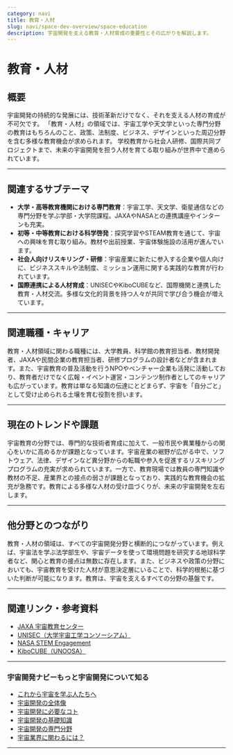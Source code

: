 ```yaml
---
category: navi
title: 教育・人材
slug: navi/space-dev-overview/space-education
description: 宇宙開発を支える教育・人材育成の重要性とその広がりを解説します。
---
```


# 教育・人材

## 概要  

宇宙開発の持続的な発展には、技術革新だけでなく、それを支える人材の育成が不可欠です。
「教育・人材」の領域では、宇宙工学や天文学といった専門分野の教育はもちろんのこと、政策、法制度、ビジネス、デザインといった周辺分野を含む多様な教育機会が求められます。
学校教育から社会人研修、国際共同プロジェクトまで、未来の宇宙開発を担う人材を育てる取り組みが世界中で進められています。

---

## 関連するサブテーマ  

- **大学・高等教育機関における専門教育**：宇宙工学、天文学、衛星通信などの専門分野を学ぶ学部・大学院課程。JAXAやNASAとの連携講座やインターンも充実。
- **初等・中等教育における科学啓発**：探究学習やSTEAM教育を通じて、宇宙への興味を育む取り組み。教材や出前授業、宇宙体験施設の活用が進んでいます。
- **社会人向けリスキリング・研修**：宇宙産業に新たに参入する企業や個人向けに、ビジネススキルや法制度、ミッション運用に関する実践的な教育が行われています。
- **国際連携による人材育成**：UNISECやKiboCUBEなど、国際機関と連携した教育・人材交流。多様な文化的背景を持つ人々が共同で学び合う機会が増えています。

---

## 関連職種・キャリア  

教育・人材領域に関わる職種には、大学教員、科学館の教育担当者、教材開発者、JAXAや民間企業の教育担当者、研修プログラムの設計者などが含まれます。また、宇宙教育の普及活動を行うNPOやベンチャー企業も活発に活動しており、教育者だけでなく広報・イベント運営・コンテンツ制作者としてのキャリアも広がっています。教育は単なる知識の伝達にとどまらず、宇宙を「自分ごと」として受け止められる土壌を育む役割を担います。

---

## 現在のトレンドや課題  

宇宙教育の分野では、専門的な技術者育成に加えて、一般市民や異業種からの関心をいかに高めるかが課題となっています。宇宙産業の裾野が広がる中で、ソフトウェア、法律、デザインなど異分野からの転職や参入を促進するリスキリングプログラムの充実が求められています。一方で、教育現場では教員の専門知識や教材の不足、産業界との接点の弱さが課題となっており、実践的な教育機会の拡充が急務です。教育による多様な人材の受け皿づくりが、未来の宇宙開発を左右します。

---

## 他分野とのつながり  

教育・人材の領域は、すべての宇宙開発分野と横断的につながっています。例えば、宇宙法を学ぶ法学部生や、宇宙データを使って環境問題を研究する地球科学者など、関心と教育の接点は無数に存在します。また、ビジネスや政策の分野においても、宇宙教育を受けた人材が意思決定層にいることで、科学的根拠に基づいた判断が可能になります。教育は、宇宙を支えるすべての分野の基盤です。

---

## 関連リンク・参考資料  

- [JAXA 宇宙教育センター](https://edu.jaxa.jp/)  
- [UNISEC（大学宇宙工学コンソーシアム）](https://unisec.jp)  
- [NASA STEM Engagement](https://www.nasa.gov/stem)  
- [KiboCUBE（UNOOSA）](https://www.unoosa.org/oosa/en/ourwork/psa/hsti/kibocube.html)  

---

### 宇宙開発ナビーもっと宇宙開発について知る
- [これから宇宙を学ぶ人たちへ](/docs/navi/intro-to-space-dev)
- [宇宙開発の全体像](/docs/navi/space-dev-overview)
- [宇宙開発に必要なコト](/docs/navi/what-is-needed)
- [宇宙開発の基礎知識](/docs/navi/basic-knowledge)
- [宇宙開発の専門分野](/docs/navi/region-of-expertise)
- [宇宙業界に関わるには？](/docs/navi/how-to-commit)

---